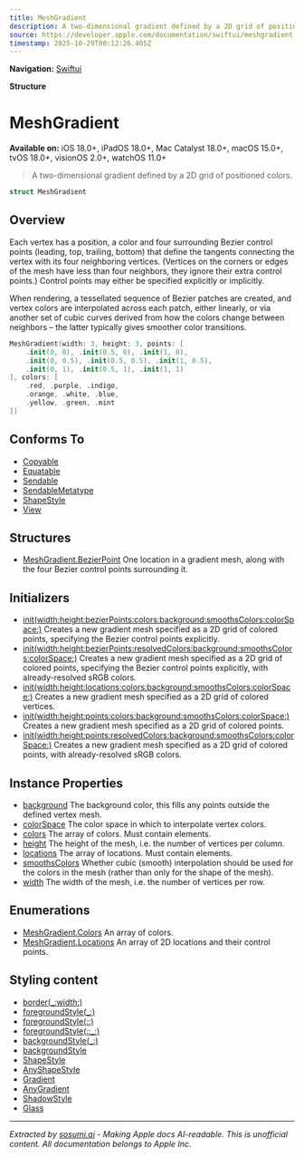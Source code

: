 ```yaml
---
title: MeshGradient
description: A two-dimensional gradient defined by a 2D grid of positioned colors.
source: https://developer.apple.com/documentation/swiftui/meshgradient
timestamp: 2025-10-29T00:12:26.405Z
---
```


**Navigation:** [Swiftui](/documentation/swiftui)

**Structure**

# MeshGradient

**Available on:** iOS 18.0+, iPadOS 18.0+, Mac Catalyst 18.0+, macOS 15.0+, tvOS 18.0+, visionOS 2.0+, watchOS 11.0+

> A two-dimensional gradient defined by a 2D grid of positioned colors.

```swift
struct MeshGradient
```

## Overview

Each vertex has a position, a color and four surrounding Bezier control points (leading, top, trailing, bottom) that define the tangents connecting the vertex with its four neighboring vertices. (Vertices on the corners or edges of the mesh have less than four neighbors, they ignore their extra control points.) Control points may either be specified explicitly or implicitly.

When rendering, a tessellated sequence of Bezier patches are created, and vertex colors are interpolated across each patch, either linearly, or via another set of cubic curves derived from how the colors change between neighbors – the latter typically gives smoother color transitions.

```swift
MeshGradient(width: 3, height: 3, points: [
    .init(0, 0), .init(0.5, 0), .init(1, 0),
    .init(0, 0.5), .init(0.5, 0.5), .init(1, 0.5),
    .init(0, 1), .init(0.5, 1), .init(1, 1)
], colors: [
    .red, .purple, .indigo,
    .orange, .white, .blue,
    .yellow, .green, .mint
])
```

## Conforms To

- [Copyable](/documentation/Swift/Copyable)
- [Equatable](/documentation/Swift/Equatable)
- [Sendable](/documentation/Swift/Sendable)
- [SendableMetatype](/documentation/Swift/SendableMetatype)
- [ShapeStyle](/documentation/swiftui/shapestyle)
- [View](/documentation/swiftui/view)

## Structures

- [MeshGradient.BezierPoint](/documentation/swiftui/meshgradient/bezierpoint) One location in a gradient mesh, along with the four Bezier control points surrounding it.

## Initializers

- [init(width:height:bezierPoints:colors:background:smoothsColors:colorSpace:)](/documentation/swiftui/meshgradient/init(width:height:bezierpoints:colors:background:smoothscolors:colorspace:)) Creates a new gradient mesh specified as a 2D grid of colored points, specifying the Bezier control points explicitly.
- [init(width:height:bezierPoints:resolvedColors:background:smoothsColors:colorSpace:)](/documentation/swiftui/meshgradient/init(width:height:bezierpoints:resolvedcolors:background:smoothscolors:colorspace:)) Creates a new gradient mesh specified as a 2D grid of colored points, specifying the Bezier control points explicitly, with already-resolved sRGB colors.
- [init(width:height:locations:colors:background:smoothsColors:colorSpace:)](/documentation/swiftui/meshgradient/init(width:height:locations:colors:background:smoothscolors:colorspace:)) Creates a new gradient mesh specified as a 2D grid of colored vertices.
- [init(width:height:points:colors:background:smoothsColors:colorSpace:)](/documentation/swiftui/meshgradient/init(width:height:points:colors:background:smoothscolors:colorspace:)) Creates a new gradient mesh specified as a 2D grid of colored points.
- [init(width:height:points:resolvedColors:background:smoothsColors:colorSpace:)](/documentation/swiftui/meshgradient/init(width:height:points:resolvedcolors:background:smoothscolors:colorspace:)) Creates a new gradient mesh specified as a 2D grid of colored points, with already-resolved sRGB colors.

## Instance Properties

- [background](/documentation/swiftui/meshgradient/background) The background color, this fills any points outside the defined vertex mesh.
- [colorSpace](/documentation/swiftui/meshgradient/colorspace) The color space in which to interpolate vertex colors.
- [colors](/documentation/swiftui/meshgradient/colors-swift.property) The array of colors. Must contain  elements.
- [height](/documentation/swiftui/meshgradient/height) The height of the mesh, i.e. the number of vertices per column.
- [locations](/documentation/swiftui/meshgradient/locations-swift.property) The array of locations. Must contain  elements.
- [smoothsColors](/documentation/swiftui/meshgradient/smoothscolors) Whether cubic (smooth) interpolation should be used for the colors in the mesh (rather than only for the shape of the mesh).
- [width](/documentation/swiftui/meshgradient/width) The width of the mesh, i.e. the number of vertices per row.

## Enumerations

- [MeshGradient.Colors](/documentation/swiftui/meshgradient/colors-swift.enum) An array of colors.
- [MeshGradient.Locations](/documentation/swiftui/meshgradient/locations-swift.enum) An array of 2D locations and their control points.

## Styling content

- [border(_:width:)](/documentation/swiftui/view/border(_:width:))
- [foregroundStyle(_:)](/documentation/swiftui/view/foregroundstyle(_:))
- [foregroundStyle(_:_:)](/documentation/swiftui/view/foregroundstyle(_:_:))
- [foregroundStyle(_:_:_:)](/documentation/swiftui/view/foregroundstyle(_:_:_:))
- [backgroundStyle(_:)](/documentation/swiftui/view/backgroundstyle(_:))
- [backgroundStyle](/documentation/swiftui/environmentvalues/backgroundstyle)
- [ShapeStyle](/documentation/swiftui/shapestyle)
- [AnyShapeStyle](/documentation/swiftui/anyshapestyle)
- [Gradient](/documentation/swiftui/gradient)
- [AnyGradient](/documentation/swiftui/anygradient)
- [ShadowStyle](/documentation/swiftui/shadowstyle)
- [Glass](/documentation/swiftui/glass)

---

*Extracted by [sosumi.ai](https://sosumi.ai) - Making Apple docs AI-readable.*
*This is unofficial content. All documentation belongs to Apple Inc.*

